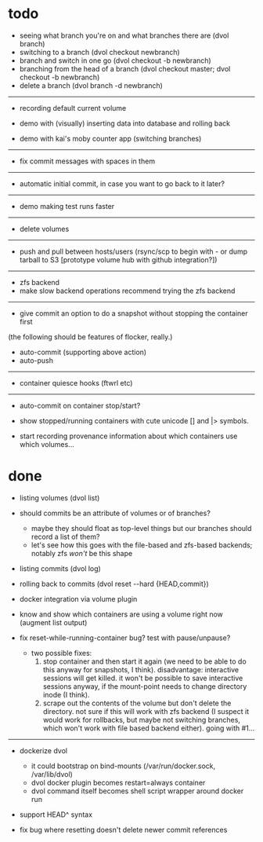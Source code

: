 # todo

* seeing what branch you're on and what branches there are (dvol branch)
* switching to a branch (dvol checkout newbranch)
* branch and switch in one go (dvol checkout -b newbranch)
* branching from the head of a branch (dvol checkout master; dvol checkout -b newbranch)
* delete a branch (dvol branch -d newbranch)

---

* recording default current volume

* demo with (visually) inserting data into database and rolling back
* demo with kai's moby counter app (switching branches)

---

* fix commit messages with spaces in them

---

* automatic initial commit, in case you want to go back to it later?

---

* demo making test runs faster

---

* delete volumes

---

* push and pull between hosts/users (rsync/scp to begin with - or dump tarball to S3 [prototype volume hub with github integration?])

---

* zfs backend
* make slow backend operations recommend trying the zfs backend

---

* give commit an option to do a snapshot without stopping the container first

(the following should be features of flocker, really.)

* auto-commit (supporting above action)
* auto-push

---

* container quiesce hooks (ftwrl etc)

---

* auto-commit on container stop/start?

* show stopped/running containers with cute unicode [] and |> symbols.

* start recording provenance information about which containers use which volumes...

# done

* listing volumes (dvol list)

* should commits be an attribute of volumes or of branches?
    * maybe they should float as top-level things but our branches should record a list of them?
    * let's see how this goes with the file-based and zfs-based backends; notably zfs *won't* be this shape

* listing commits (dvol log)

* rolling back to commits (dvol reset --hard {HEAD,commit})

* docker integration via volume plugin

* know and show which containers are using a volume right now (augment list output)

* fix reset-while-running-container bug? test with pause/unpause?
    * two possible fixes:
        1. stop container and then start it again (we need to be able to do this anyway for snapshots, I think).
           disadvantage: interactive sessions will get killed. it won't be possible to save interactive sessions anyway, if the mount-point needs to change directory inode (I think).
        2. scrape out the contents of the volume but don't delete the directory.
           not sure if this will work with zfs backend (I suspect it would work for rollbacks, but maybe not switching branches, which won't work with file based backend either).
      going with #1...

---

* dockerize dvol
    * it could bootstrap on bind-mounts (/var/run/docker.sock, /var/lib/dvol)
    * dvol docker plugin becomes restart=always container
    * dvol command itself becomes shell script wrapper around docker run

* support HEAD^ syntax

* fix bug where resetting doesn't delete newer commit references
